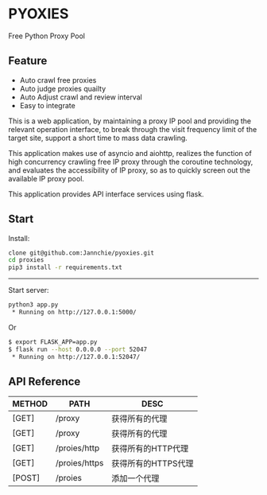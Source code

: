 # PYOXIES

Free Python Proxy Pool

## Feature

- Auto crawl free proxies
- Auto judge proxies quailty
- Auto Adjust crawl and review interval
- Easy to integrate

This is a web application, by maintaining a proxy IP pool and providing the relevant operation interface, to break through the visit frequency limit of the target site, support a short time to mass data crawling.

This application makes use of asyncio and aiohttp, realizes the function of high concurrency crawling free IP proxy through the coroutine technology, and evaluates the accessibility of IP proxy, so as to quickly screen out the available IP proxy pool.

This application provides API interface services using flask.

## Start

Install:

``` bash
clone git@github.com:Jannchie/pyoxies.git
cd proxies
pip3 install -r requirements.txt
```

---

Start server:

``` bash
python3 app.py
 * Running on http://127.0.0.1:5000/
```

Or

``` bash
$ export FLASK_APP=app.py
$ flask run --host 0.0.0.0 --port 52047
 * Running on http://127.0.0.1:52047/
```

## API Reference

| METHOD | PATH          | DESC                |
| ------ | ------------- | ------------------- |
| [GET]  | /proxy        | 获得所有的代理      |
| [GET]  | /proxy        | 获得所有的代理      |
| [GET]  | /proies/http  | 获得所有的HTTP代理  |
| [GET]  | /proies/https | 获得所有的HTTPS代理 |
| [POST] | /proies       | 添加一个代理        |
